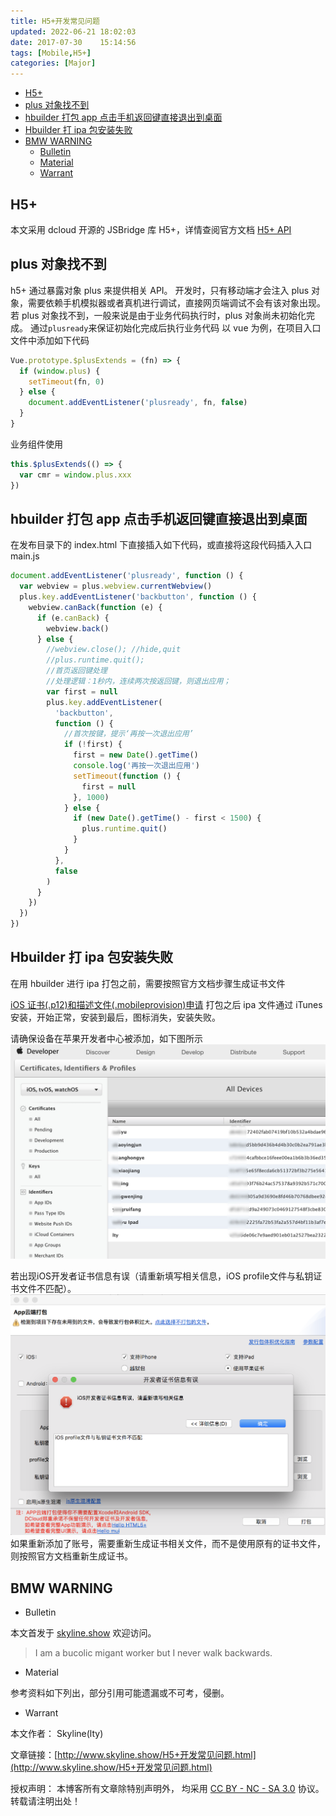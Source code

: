 ```yaml
---
title: H5+开发常见问题
updated: 2022-06-21	18:02:03
date: 2017-07-30	15:14:56
tags: [Mobile,H5+]
categories: [Major]
---
```

            
            

<!-- @import "[TOC]" {cmd="toc" depthFrom=1 depthTo=6 orderedList=false} -->

<!-- code_chunk_output -->

  - [H5+](#h5)
  - [plus 对象找不到](#plus-对象找不到)
  - [hbuilder 打包 app 点击手机返回键直接退出到桌面](#hbuilder-打包-app-点击手机返回键直接退出到桌面)
  - [Hbuilder 打 ipa 包安装失败](#hbuilder-打-ipa-包安装失败)
  - [BMW WARNING](#bmw-warning)
    - [Bulletin](#bulletin)
    - [Material](#material)
    - [Warrant](#warrant)

<!-- /code_chunk_output -->

## H5+

本文采用 dcloud 开源的 JSBridge 库 H5+，详情查阅官方文档
[H5+ API](http://www.html5plus.org/doc/h5p.html)

## plus 对象找不到

h5+ 通过暴露对象 plus 来提供相关 API。
开发时，只有移动端才会注入 plus 对象，需要依赖手机模拟器或者真机进行调试，直接网页端调试不会有该对象出现。
若 plus 对象找不到，一般来说是由于业务代码执行时，plus 对象尚未初始化完成。
通过`plusready`来保证初始化完成后执行业务代码
以 vue 为例，在项目入口文件中添加如下代码

```js
Vue.prototype.$plusExtends = (fn) => {
  if (window.plus) {
    setTimeout(fn, 0)
  } else {
    document.addEventListener('plusready', fn, false)
  }
}
```

业务组件使用

```js
this.$plusExtends(() => {
  var cmr = window.plus.xxx
})
```

## hbuilder 打包 app 点击手机返回键直接退出到桌面
<!--more-->

在发布目录下的 index.html 下直接插入如下代码，或直接将这段代码插入入口 main.js

```js
document.addEventListener('plusready', function () {
  var webview = plus.webview.currentWebview()
  plus.key.addEventListener('backbutton', function () {
    webview.canBack(function (e) {
      if (e.canBack) {
        webview.back()
      } else {
        //webview.close(); //hide,quit
        //plus.runtime.quit();
        //首页返回键处理
        //处理逻辑：1秒内，连续两次按返回键，则退出应用；
        var first = null
        plus.key.addEventListener(
          'backbutton',
          function () {
            //首次按键，提示‘再按一次退出应用’
            if (!first) {
              first = new Date().getTime()
              console.log('再按一次退出应用')
              setTimeout(function () {
                first = null
              }, 1000)
            } else {
              if (new Date().getTime() - first < 1500) {
                plus.runtime.quit()
              }
            }
          },
          false
        )
      }
    })
  })
})
```

## Hbuilder 打 ipa 包安装失败

在用 hbuilder 进行 ipa 打包之前，需要按照官方文档步骤生成证书文件

[iOS 证书(.p12)和描述文件(.mobileprovision)申请](http://ask.dcloud.net.cn/article/152)
打包之后 ipa 文件通过 iTunes 安装，开始正常，安装到最后，图标消失，安装失败。

请确保设备在苹果开发者中心被添加，如下图所示
![H5+开发常见问题20220623174211](https://raw.githubusercontent.com/skylinety/blog-pics/master/imgs/H5%2B%E5%BC%80%E5%8F%91%E5%B8%B8%E8%A7%81%E9%97%AE%E9%A2%9820220623174211.png)

若出现iOS开发者证书信息有误（请重新填写相关信息，iOS profile文件与私钥证书文件不匹配）。
![H5+开发常见问题20220623174422](https://raw.githubusercontent.com/skylinety/blog-pics/master/imgs/H5%2B%E5%BC%80%E5%8F%91%E5%B8%B8%E8%A7%81%E9%97%AE%E9%A2%9820220623174422.png)
如果重新添加了账号，需要重新生成证书相关文件，而不是使用原有的证书文件，则按照官方文档重新生成证书。

## BMW WARNING

- Bulletin

本文首发于 [skyline.show](http://www.skyline.show) 欢迎访问。

> I am a bucolic migant worker but I never walk backwards.

- Material

参考资料如下列出，部分引用可能遗漏或不可考，侵删。

>  

- Warrant

本文作者： Skyline(lty)

文章链接：[http://www.skyline.show/H5+开发常见问题.html](http://www.skyline.show/H5+开发常见问题.html)

授权声明： 本博客所有文章除特别声明外， 均采用 [CC BY - NC - SA 3.0](https://creativecommons.org/licenses/by-nc-sa/3.0/deed.zh) 协议。 转载请注明出处！
